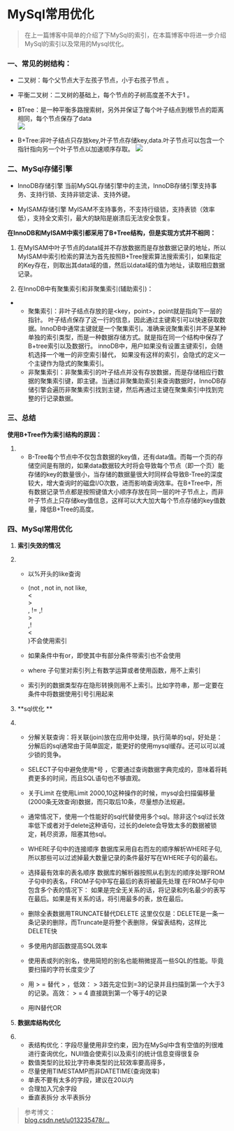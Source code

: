 # MySql常用优化

> 在上一篇博客中简单的介绍了下MySql的索引，在本篇博客中将进一步介绍MySql的索引以及常用的Mysql优化。

### 一、常见的树结构：

* 二叉树：每个父节点大于左孩子节点，小于右孩子节点 。

* 平衡二叉树：二叉树的基础上，每个节点的子树高度差不大于1 。

* BTree：是一种平衡多路搜索树，另外并保证了每个叶子结点到根节点的距离相同，每个节点保存了data  
  ![](https://user-gold-cdn.xitu.io/2018/3/25/1625c5321d0cd6e8?imageView2/0/w/1280/h/960/format/webp/ignore-error/1)

* B+Tree:非叶子结点只存放key,叶子节点存储key,data.叶子节点可以包含一个指针指向另一个叶子节点以加速顺序存取。
  ![](https://user-gold-cdn.xitu.io/2018/3/25/1625c53cf0048641?imageView2/0/w/1280/h/960/format/webp/ignore-error/1)

### 二、MySql存储引擎

* InnoDB存储引擎 当前MySQL存储引擎中的主流，InnoDB存储引擎支持事务、支持行锁、支持非锁定读、支持外键。

* MyISAM存储引擎 MyISAM不支持事务，不支持行级锁，支持表锁（效率低），支持全文索引，最大的缺陷是崩溃后无法安全恢复。

**在InnoDB和MyISAM中索引都采用了B+Tree结构，但是实现方式并不相同：**

1. 在MyISAM中叶子节点的data域并不存放数据而是存放数据记录的地址，所以MyISAM中索引检索的算法为首先按照B+Tree搜索算法搜索索引，如果指定的Key存在，则取出其data域的值，然后以data域的值为地址，读取相应数据记录。

2. 在InnoDB中有聚集索引和非聚集索引\(辅助索引\)：

* * 聚集索引：非叶子结点存放的是&lt;key，point&gt;，point就是指向下一层的指针。 叶子结点保存了这一行的信息，因此通过主键索引可以快速获取数据。InnoDB中通常主键就是一个聚集索引。准确来说聚集索引并不是某种单独的索引类型，而是一种数据存储方式。就是指在同一个结构中保存了B+tree索引以及数据行。 innoDB中，用户如果没有设置主键索引，会随机选择一个唯一的非空索引替代， 如果没有这样的索引，会隐式的定义一个主键作为隐式的聚集索引。
  * 非聚集索引：非聚集索引的叶子结点并没有存放数据，而是存储相应行数据的聚集索引键，即主键。当通过非聚集助索引来查询数据时，InnoDB存储引擎会遍历非聚集索引找到主键，然后再通过主键在聚集索引中找到完整的行记录数据。

### 三、总结

**使用B+Tree作为索引结构的原因：**

1. * B-Tree每个节点中不仅包含数据的key值，还有data值。而每一个页的存储空间是有限的，如果data数据较大时将会导致每个节点（即一个页）能存储的key的数量很小，当存储的数据量很大时同样会导致B-Tree的深度较大，增大查询时的磁盘I/O次数，进而影响查询效率。在B+Tree中，所有数据记录节点都是按照键值大小顺序存放在同一层的叶子节点上，而非叶子节点上只存储key值信息，这样可以大大加大每个节点存储的key值数量，降低B+Tree的高度。

### 四、MySql常用优化

1. **索引失效的情况**

2. * 以%开头的like查询

   * \(not , not in, not like,   
     &lt;  
     &gt;  
     , != ,!  
     &gt;  
     ,!  
     &lt;  
     \)不会使用索引

   * 如果条件中有or，即使其中有部分条件带索引也不会使用

   * where 子句里对索引列上有数学运算或者使用函数，用不上索引

   * 索引列的数据类型存在隐形转换则用不上索引。比如字符串，那一定要在条件中将数据使用引号引用起来
3. **sql优化 **

4. * 分解关联查询：将关联\(join\)放在应用中处理，执行简单的sql，好处是：分解后的sql通常由于简单固定，能更好的使用mysql缓存。还可以可以减少锁的竞争。
   * SELECT子句中避免使用\*号 ，它要通过查询数据字典完成的，意味着将耗费更多的时间，而且SQL语句也不够直观。

   * 关于Limit 在使用Limit 2000,10这种操作的时候，mysql会扫描偏移量\(2000条无效查询\)数据，而只取后10条，尽量想办法规避。

   * 通常情况下，使用一个性能好的sql代替使用多个sql。除非这个sql过长效率低下或者对于delete这种语句，过长的delete会导致太多的数据被锁定，耗尽资源，阻塞其他sql。 
   * WHERE子句中的连接顺序 数据库采用自右而左的顺序解析WHERE子句,所以那些可以过滤掉最大数量记录的条件最好写在WHERE子句的最右。 
   * 选择最有效率的表名顺序 数据库的解析器按照从右到左的顺序处理FROM子句中的表名，FROM子句中写在最后的表将被最先处理 在FROM子句中包含多个表的情况下： 如果是完全无关系的话，将记录和列名最少的表写在最后。如果是有关系的话，将引用最多的表，放在最后。
   * 删除全表数据用TRUNCATE替代DELETE 这里仅仅是：DELETE是一条一条记录的删除，而Truncate是将整个表删除，保留表结构，这样比DELETE快
   * 多使用内部函数提高SQL效率 
   * 使用表或列的别名，使用简短的别名也能稍微提高一些SQL的性能。毕竟要扫描的字符长度变少了 
   * 用 
     &gt;
     = 替代 
     &gt;
      ，低效：
     &gt;
      3首先定位到=3的记录并且扫描到第一个大于3的记录。高效：
     &gt;
     = 4 直接跳到第一个等于4的记录 
   * 用IN替代OR 
5. **数据库结构优化**
6. * 表结构优化：字段尽量使用非空约束，因为在MySql中含有空值的列很难进行查询优化，NUll值会使索引以及索引的统计信息变得很复杂 
   * 数值类型的比较比字符串类型的比较效率要高得多， 
   * 尽量使用TIMESTAMP而非DATETIME\(查询效率\)
   * 单表不要有太多的字段，建议在20以内 
   * 合理加入冗余字段
   * 垂直表拆分 水平表拆分 

> 参考博文：  
> [blog.csdn.net/u013235478/…](https://link.juejin.im/?target=https%3A%2F%2Fblog.csdn.net%2Fu013235478%2Farticle%2Fdetails%2F50625677)



